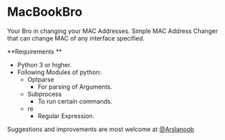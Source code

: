 # MacBookBro

Your Bro in changing your MAC Addresses. Simple MAC Address Changer that can change MAC of any interface specified.


**Requirements **
- Python 3 or higher.
- Following Modules of python:
	- Optparse
		- For parsing of Arguments.
	- Subprocess
		- To run certain commands.
	- re
		- Regular Expression.


Suggestions and improvements are most welcome at [@Arslanoob](https://twitter.com/Arslanoob "@Arslanoob")
